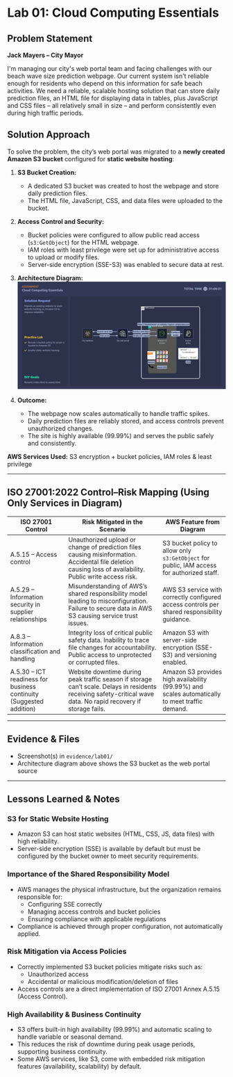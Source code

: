 # Lab 01: Cloud Computing Essentials

## Problem Statement

**Jack Mayers – City Mayor**

I'm managing our city's web portal team and facing challenges with our beach wave size prediction webpage. Our current system isn't reliable enough for residents who depend on this information for safe beach activities. We need a reliable, scalable hosting solution that can store daily prediction files, an HTML file for displaying data in tables, plus JavaScript and CSS files – all relatively small in size – and perform consistently even during high traffic periods.

## Solution Approach

To solve the problem, the city’s web portal was migrated to a **newly created Amazon S3 bucket** configured for **static website hosting**:

1. **S3 Bucket Creation:**  
   - A dedicated S3 bucket was created to host the webpage and store daily prediction files.  
   - The HTML file, JavaScript, CSS, and data files were uploaded to the bucket.

2. **Access Control and Security:**  
   - Bucket policies were configured to allow public read access (`s3:GetObject`) for the HTML webpage.  
   - IAM roles with least privilege were set up for administrative access to upload or modify files.  
   - Server-side encryption (SSE-S3) was enabled to secure data at rest.

3. **Architecture Diagram:**  
   ![Architecture Diagram](../evidence/lab01/architecture-diagram1.png)  
   

4. **Outcome:**  
   - The webpage now scales automatically to handle traffic spikes.  
   - Daily prediction files are reliably stored, and access controls prevent unauthorized changes.  
   - The site is highly available (99.99%) and serves the public safely and consistently.

**AWS Services Used:** S3 encryption + bucket policies, IAM roles & least privilege  

---

## ISO 27001:2022 Control–Risk Mapping (Using Only Services in Diagram)

| ISO 27001 Control | Risk Mitigated in the Scenario | AWS Feature from Diagram |
|------------------|--------------------------------|-------------------------|
| A.5.15 – Access control | Unauthorized upload or change of prediction files causing misinformation. Accidental file deletion causing loss of availability. Public write access risk. | S3 bucket policy to allow only `s3:GetObject` for public, IAM access for authorized staff. |
| A.5.29 – Information security in supplier relationships | Misunderstanding of AWS’s shared responsibility model leading to misconfiguration. Failure to secure data in AWS S3 causing service trust issues. | AWS S3 service with correctly configured access controls per shared responsibility guidance. |
| A.8.3 – Information classification and handling | Integrity loss of critical public safety data. Inability to trace file changes for accountability. Public access to unprotected or corrupted files. | Amazon S3 with server-side encryption (SSE-S3) and versioning enabled. |
| A.5.30 – ICT readiness for business continuity (Suggested addition) | Website downtime during peak traffic season if storage can’t scale. Delays in residents receiving safety-critical wave data. No rapid recovery if storage fails. | Amazon S3 provides high availability (99.99%) and scales automatically to meet traffic demand. |

---

## Evidence & Files

- Screenshot(s) in `evidence/lab01/`  
- Architecture diagram above shows the S3 bucket as the web portal source

---

## Lessons Learned & Notes

### S3 for Static Website Hosting
- Amazon S3 can host static websites (HTML, CSS, JS, data files) with high reliability.  
- Server-side encryption (SSE) is available by default but must be configured by the bucket owner to meet security requirements.

### Importance of the Shared Responsibility Model
- AWS manages the physical infrastructure, but the organization remains responsible for:
  - Configuring SSE correctly  
  - Managing access controls and bucket policies  
  - Ensuring compliance with applicable regulations  
- Compliance is achieved through proper configuration, not automatically applied.

### Risk Mitigation via Access Policies
- Correctly implemented S3 bucket policies mitigate risks such as:  
  - Unauthorized access  
  - Accidental or malicious modification/deletion of files  
- Access controls are a direct implementation of ISO 27001 Annex A.5.15 (Access Control).

### High Availability & Business Continuity
- S3 offers built-in high availability (99.99%) and automatic scaling to handle variable or seasonal demand.  
- This reduces the risk of downtime during peak usage periods, supporting business continuity.  
- Some AWS services, like S3, come with embedded risk mitigation features (availability, scalability) by default.
